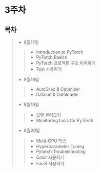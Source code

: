 # 3주차

## 목차

> * 8월17일
> > * Introduction to PyTorch
> > * PyTorch Basics
> > * PyTorch 프로젝트 구조 이해하기
> > * Text 사용하기
> * 8월18일
> > * AutoGrad & Optimizer
> > * Dataset & Dataloader
> * 8월19일
> > * 모델 불러오기
> > * Monitoring tools for PyTorch
> * 8월20일
> > * Multi-GPU 학습
> > * Hyperparameter Tuning
> > * Pytorch Troubleshooting
> > * Color 사용하기 
> > * Facet 사용하기
